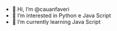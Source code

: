 - 👋 Hi, I’m @cauanfaveri
- 👀 I’m interested in Python e Java Script
- 🌱 I’m currently learning Java Script

<!---
cauanfaveri/cauanfaveri is a ✨ special ✨ repository because its `README.md` (this file) appears on your GitHub profile.
You can click the Preview link to take a look at your changes.
--->
